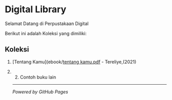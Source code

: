 # Digital Library

Selamat Datang di Perpustakaan Digital

Berikut ini adalah Koleksi yang dimiliki:

## Koleksi
1. [Tentang Kamu](ebook/[tentang kamu.pdf](https://github.com/chindikurnia/digitallibrary/blob/b324cb6e1f0444c48d58590cec0a2cd002129148/ebook/Tere%20liye%20-%20tentang%20kamu.pdf) - Tereliye,(2021)
2. 2. Contoh buku lain
   ---

   *Powered by GitHub Pages*

